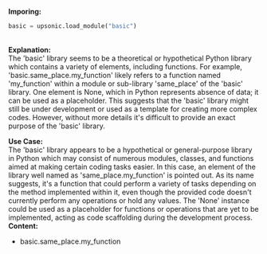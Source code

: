 <b class="custom_code_highlight_green">Imporing:</b><br>
```python
basic = upsonic.load_module("basic")
```
<br><b class="custom_code_highlight_green">Explanation:</b><br>The 'basic' library seems to be a theoretical or hypothetical Python library which contains a variety of elements, including functions. For example, 'basic.same_place.my_function' likely refers to a function named 'my_function' within a module or sub-library 'same_place' of the 'basic' library. One element is None, which in Python represents absence of data; it can be used as a placeholder. This suggests that the 'basic' library might still be under development or used as a template for creating more complex codes. However, without more details it's difficult to provide an exact purpose of the 'basic' library.

<b class="custom_code_highlight_green">Use Case:</b><br>The 'basic' library appears to be a hypothetical or general-purpose library in Python which may consist of numerous modules, classes, and functions aimed at making certain coding tasks easier. In this case, an element of the library well named as 'same_place.my_function' is pointed out. As its name suggests, it's a function that could perform a variety of tasks depending on the method implemented within it, even though the provided code doesn't currently perform any operations or hold any values. The 'None' instance could be used as a placeholder for functions or operations that are yet to be implemented, acting as code scaffolding during the development process.
<br><b class="custom_code_highlight_green">Content:</b><br>
  - basic.same_place.my_function
